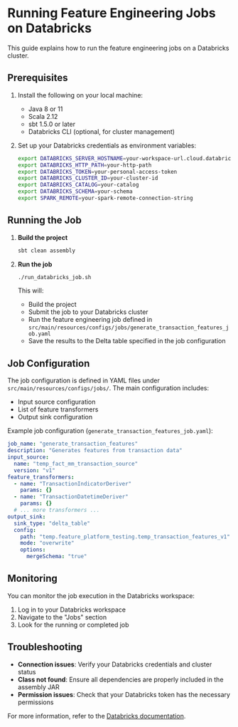 # Running Feature Engineering Jobs on Databricks

This guide explains how to run the feature engineering jobs on a Databricks cluster.

## Prerequisites

1. Install the following on your local machine:
   - Java 8 or 11
   - Scala 2.12
   - sbt 1.5.0 or later
   - Databricks CLI (optional, for cluster management)

2. Set up your Databricks credentials as environment variables:
   ```bash
   export DATABRICKS_SERVER_HOSTNAME=your-workspace-url.cloud.databricks.com
   export DATABRICKS_HTTP_PATH=your-http-path
   export DATABRICKS_TOKEN=your-personal-access-token
   export DATABRICKS_CLUSTER_ID=your-cluster-id
   export DATABRICKS_CATALOG=your-catalog
   export DATABRICKS_SCHEMA=your-schema
   export SPARK_REMOTE=your-spark-remote-connection-string
   ```

## Running the Job

1. **Build the project**
   ```bash
   sbt clean assembly
   ```

2. **Run the job**
   ```bash
   ./run_databricks_job.sh
   ```

   This will:
   - Build the project
   - Submit the job to your Databricks cluster
   - Run the feature engineering job defined in `src/main/resources/configs/jobs/generate_transaction_features_job.yaml`
   - Save the results to the Delta table specified in the job configuration

## Job Configuration

The job configuration is defined in YAML files under `src/main/resources/configs/jobs/`. The main configuration includes:

- Input source configuration
- List of feature transformers
- Output sink configuration

Example job configuration (`generate_transaction_features_job.yaml`):

```yaml
job_name: "generate_transaction_features"
description: "Generates features from transaction data"
input_source:
  name: "temp_fact_mm_transaction_source"
  version: "v1"
feature_transformers:
  - name: "TransactionIndicatorDeriver"
    params: {}
  - name: "TransactionDatetimeDeriver"
    params: {}
  # ... more transformers ...
output_sink:
  sink_type: "delta_table"
  config:
    path: "temp.feature_platform_testing.temp_transaction_features_v1"
    mode: "overwrite"
    options:
      mergeSchema: "true"
```

## Monitoring

You can monitor the job execution in the Databricks workspace:
1. Log in to your Databricks workspace
2. Navigate to the "Jobs" section
3. Look for the running or completed job

## Troubleshooting

- **Connection issues**: Verify your Databricks credentials and cluster status
- **Class not found**: Ensure all dependencies are properly included in the assembly JAR
- **Permission issues**: Check that your Databricks token has the necessary permissions

For more information, refer to the [Databricks documentation](https://docs.databricks.com/).

